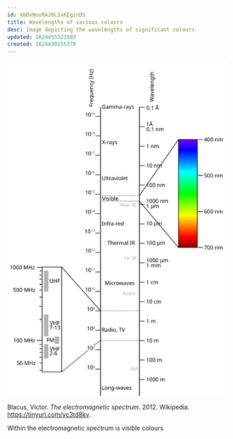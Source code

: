 ```yaml
---
id: kbDxNouRAJ6LSxKEgznDS
title: Wavelengths of various colours
desc: Image depicting the wavelengths of significant colours
updated: 1624455321503
created: 1624430155379
---
```


![Electromagnetic spectrum](assets/images/color-electromagnetic-spectrum.svg)
<figcaption>
Blacus,  Victor. <i>The electromagnetic spectrum</i>. 2012. Wikipedia. <a href="https://tinyurl.com/yc3td8kv">https://tinyurl.com/yc3td8kv</a>.
</figcaption>

Within the electromagnetic spectrum is visible colours
